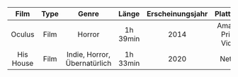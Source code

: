 |    Film   	| Type 	|              Genre              	|   Länge  	| Erscheinungsjahr 	|      Plattform     	|                   Review                  	|                      Link                     	|
|:---------:	|:----:	|:-------------------------------:	|:--------:	|:----------------:	|:------------------:	|:-----------------------------------------:	|:---------------------------------------------:	|
|   Oculus  	| Film 	|              Horror             	| 1h 39min 	|       2014       	| Amazon Prime Video 	| [Rotten Tomatoes](https://bit.ly/3fG7mp3) 	| [Amazon Prime Video](https://amzn.to/39byknd) 	|
| His House 	| Film 	| Indie, Horror,<br>Übernatürlich 	| 1h 33min 	|       2020       	|       Netflix      	| [Rotten Tomatoes](https://bit.ly/2KCIpze) 	|       [Netflix](https://bit.ly/2UWg1Kj)       	|
